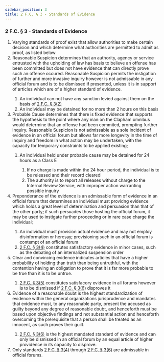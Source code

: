 ```yaml
---
sidebar_position: 3
title: 2 F.C. § 3 - Standards of Evidence
---
```


<h3 id="FC2.3">2 F.C. § 3 - Standards of Evidence</h3>
<ol>
	<li>Varying standards of proof exist that allow authorities to make certain decision and which determine what authorities are permitted to admit as proof, as listed below</li>
	<li>Reasonable Suspicion determines that an authority, agency or service entrusted with the upholding of law has basis to believe an offense has been committed but does not have evidence that can directly prove such an offense occured. Reasonable Suspicion permits the instigation of further and more invasive inquiry however is not admissable in any official forum and is to be dismissed if presented, unless it is in support of articles which are of a higher standard of evidence.</li>
	<ol style={{'list-style' : 'lower-alpha'}}>
		<li>An individual can not have any sanction levied against them on the basis of <a href="https://legislation.scpf.io/foundation_code/penal_code/criminal_procedure/article_three">2 F.C. § 3(2)</a></li>
		<li>An individual may be detained for no more than 2 hours on this basis</li>
	</ol>
	<li>Probable Cause determines that there is fixed evidence that supports the hypothesis to the point where any man on the Clapham omnibus would determine that an offense had been commited, prompting further inquiry. Reasonable Suspicion is not admissable as a sole incident of evidence in an official forum but allows far more longevity in the time of inquiry and freedom in what action may be undertaken, with the capacity for temporary constraints to be applied existing;</li>
	<ol style={{'list-style' : 'lower-alpha'}}>
		<li>An individual held under probable cause may be detained for 24 hours as a Class E</li>
		<ol style={{'list-style' : 'lower-roman'}}>
			<li>If no charge is made within the 24 hour period, the individual is to be released and their record cleared</li>
			<li>The authority is to report all releases without charge to the Internal Review Service, with improper action warranting possible inquiry</li>
		</ol>
	</ol>
	<li>Preponderance of the evidence is an admissable form of evidence in an official forum that determines an individual must providng evidence which holds a great level of determination and persuasion than that of the other party; if such persuades those hosting the official forum, it may be used to instigate further proceeding or in rare case charge the individual;</li>
	<ol style={{'list-style' : 'lower-alpha'}}>
		<li>An individual must provision actual evidence and may not employ disinformation or heresay; provisioning such in an official forum is contempt of an official forum</li>
		<li><a href="https://legislation.scpf.io/foundation_code/penal_code/criminal_procedure/article_three">2 F.C. § 3(4)</a> constitutes satisfactory evidence in minor cases, such as the debating of an internalized suspension order</li>
	</ol>
	<li>Clear and convincing evidence indicates articles that have a higher probability of holding than truth than being untruthful, with the contention having an obligation to prove that it is far more probable to be true than it is to be untrue. </li>
	<ol style={{'list-style' : 'lower-alpha'}}>
		<li><a href="https://legislation.scpf.io/foundation_code/penal_code/criminal_procedure/article_three">2 F.C. § 3(5)</a> constitutes satisfacory evidence in all forums however is to be dismissed if <a href="https://legislation.scpf.io/foundation_code/penal_code/criminal_procedure/article_three">2 F.C. § 3(6)</a> disproves it</li>
	</ol>
	<li>Evidence of a reasonable doubt is the highest standardization of evidence within the general organizations jurisprudence and mandates that evidence must, to any reasonable party, present the accused as guilty beyond any degree of reasonable doubt, and henceforth must be based upon objective findings and not substantial action and henceforth overcoming the prerequisite that a person shall be treated as an innocent, as such proves their guilt.</li>
	<ol style={{'list-style' : 'lower-alpha'}}>
		<li><a href="https://legislation.scpf.io/foundation_code/penal_code/criminal_procedure/article_three">2 F.C. § 3(6)</a> is the highest mandated standard of evidence and can only be dismissed in an official forum by an equal article of higher providence in its capacity to disprove.</li>
	</ol>
	<li>Only standards <a href="https://legislation.scpf.io/foundation_code/penal_code/criminal_procedure/article_three">2 F.C. § 3(4)</a> through <a href="https://legislation.scpf.io/foundation_code/penal_code/criminal_procedure/article_three">2 F.C. § 3(6)</a> are admissable in official forums.</li>
</ol>